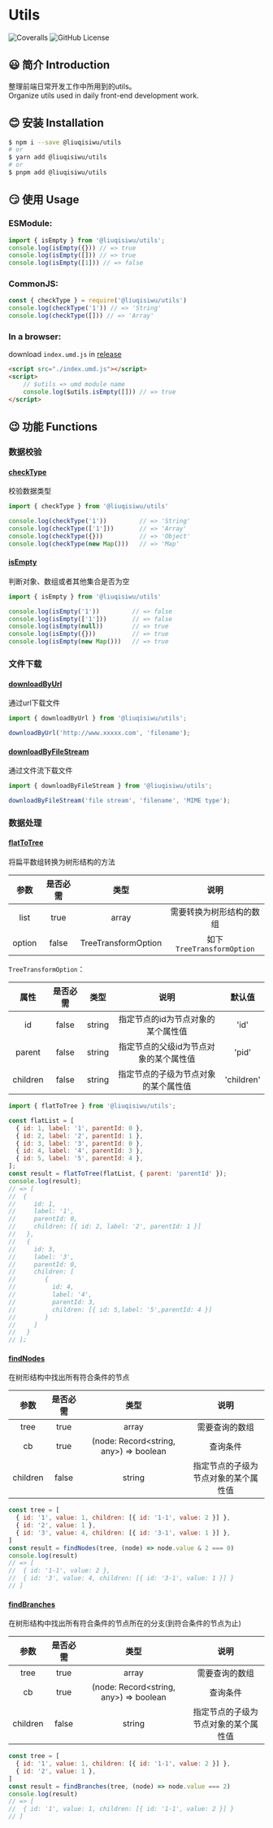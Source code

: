 # Utils

![Coveralls](https://img.shields.io/coverallsCoverage/github/ViaColby/utils)
![GitHub License](https://img.shields.io/github/license/ViaColby/utils)

## 😃 简介 Introduction
整理前端日常开发工作中所用到的utils。</br>
Organize utils used in daily front-end development work.

## 😊 安装 Installation
```bash
$ npm i --save @liuqisiwu/utils
# or
$ yarn add @liuqisiwu/utils
# or
$ pnpm add @liuqisiwu/utils
```

## 😏 使用 Usage

### ESModule:
```js
import { isEmpty } from '@liuqisiwu/utils';
console.log(isEmpty({})) // => true
console.log(isEmpty([])) // => true
console.log(isEmpty([1])) // => false
```

### CommonJS:
```js
const { checkType } = require('@liuqisiwu/utils')
console.log(checkType('1')) // => 'String'
console.log(checkType([])) // => 'Array'
```

### In a browser:
download `index.umd.js` in [release](https://github.com/ViaColby/utils/releases)
```html
<script src="./index.umd.js"></script>
<script>
    // $utils => umd module name
    console.log($utils.isEmpty([])) // => true
</script>
```

## 😉 功能 Functions

### 数据校验

#### [checkType](https://github.com/ViaColby/utils/blob/main/src/checkType.ts#L11)
校验数据类型
```js
import { checkType } from '@liuqisiwu/utils'

console.log(checkType('1'))         // => 'String'
console.log(checkType(['1']))       // => 'Array'
console.log(checkType({}))          // => 'Object'
console.log(checkType(new Map()))   // => 'Map'
```

#### [isEmpty](https://github.com/ViaColby/utils/blob/main/src/isEmpty.ts#L15)
判断对象、数组或者其他集合是否为空
```js
import { isEmpty } from '@liuqisiwu/utils'

console.log(isEmpty('1'))         // => false
console.log(isEmpty(['1']))       // => false
console.log(isEmpty(null))        // => true
console.log(isEmpty({}))          // => true
console.log(isEmpty(new Map()))   // => true
```

### 文件下载

#### [downloadByUrl](https://github.com/ViaColby/utils/blob/main/src/downloadByUrl.ts#L9)
通过url下载文件
```js
import { downloadByUrl } from '@liuqisiwu/utils';

downloadByUrl('http://www.xxxxx.com', 'filename');
```

#### [downloadByFileStream](https://github.com/ViaColby/utils/blob/main/src/downloadByFileStream.ts#L12)
通过文件流下载文件
```js
import { downloadByFileStream } from '@liuqisiwu/utils';

downloadByFileStream('file stream', 'filename', 'MIME type');
```

### 数据处理

#### [flatToTree](https://github.com/ViaColby/utils/blob/main/src/flatArrayToTree.ts#L44)
将扁平数组转换为树形结构的方法

|   参数   | 是否必需  |         类型          |            说明            |
|:------:|:-----:|:-------------------:|:------------------------:|
|  list  | true  |        array        |       需要转换为树形结构的数组       |
| option | false | TreeTransformOption | 如下 `TreeTransformOption` |

`TreeTransformOption`：

|    属性    | 是否必需 |   类型   |          说明          |    默认值     |
|:--------:|:-------:|:------:|:--------------------:|:----------:|
|  id      |  false  | string | 指定节点的id为节点对象的某个属性值 |    'id'    |
|  parent  |  false  | string |  指定节点的父级id为节点对象的某个属性值  |   'pid'    |
| children |  false  | string |  指定节点的子级为节点对象的某个属性值  | 'children' |


```js
import { flatToTree } from '@liuqisiwu/utils';

const flatList = [
  { id: 1, label: '1', parentId: 0 },
  { id: 2, label: '2', parentId: 1 },
  { id: 3, label: '3', parentId: 0 },
  { id: 4, label: '4', parentId: 3 },
  { id: 5, label: '5', parentId: 4 },
];
const result = flatToTree(flatList, { parent: 'parentId' });
console.log(result);
// => [
//  {
//     id: 1,
//     label: '1',
//     parentId: 0,
//     children: [{ id: 2, label: '2', parentId: 1 }]
//   },
//   {
//     id: 3,
//     label: '3',
//     parentId: 0,
//     children: [
//        {
//          id: 4,
//          label: '4',
//          parentId: 3,
//          children: [{ id: 5,label: '5',parentId: 4 }]
//        }
//     ]
//   }
// ];
```

#### [findNodes](https://github.com/ViaColby/utils/blob/main/src/findNodes.ts#L23)
在树形结构中找出所有符合条件的节点

|     参数      | 是否必需  |                   类型                   |   说明    |
|:-----------:|:-----:|:--------------------------------------:|:-------:|
|    tree     | true  |                 array                  | 需要查询的数组 |
|     cb      | true  | (node: Record<string, any>) => boolean |  查询条件   |
| children    | false |                 string                 |    指定节点的子级为节点对象的某个属性值     |

```js
const tree = [
  { id: '1', value: 1, children: [{ id: '1-1', value: 2 }] },
  { id: '2', value: 1 },
  { id: '3', value: 4, children: [{ id: '3-1', value: 1 }] },
]
const result = findNodes(tree, (node) => node.value & 2 === 0)
console.log(result)
// => [
//  { id: '1-1', value: 2 },
//  { id: '3', value: 4, children: [{ id: '3-1', value: 1 }] }
// ]
```

#### [findBranches](https://github.com/ViaColby/utils/blob/main/src/findBranches.ts#L21)
在树形结构中找出所有符合条件的节点所在的分支(到符合条件的节点为止)

|     参数      | 是否必需  |                   类型                   |   说明    |
|:-----------:|:-----:|:--------------------------------------:|:-------:|
|    tree     | true  |                 array                  | 需要查询的数组 |
|     cb      | true  | (node: Record<string, any>) => boolean |  查询条件   |
| children    | false |                 string                 |    指定节点的子级为节点对象的某个属性值     |

```js
const tree = [
  { id: '1', value: 1, children: [{ id: '1-1', value: 2 }] },
  { id: '2', value: 1 },
]
const result = findBranches(tree, (node) => node.value === 2)
console.log(result)
// => [
//  { id: '1', value: 1, children: [{ id: '1-1', value: 2 }] }
// ]
```
